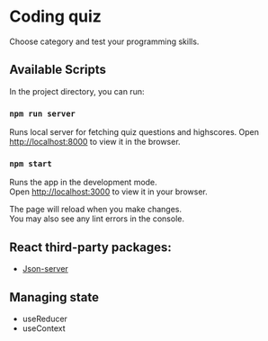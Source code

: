 # Coding quiz

Choose category and test your programming skills.

## Available Scripts

In the project directory, you can run:

### `npm run server`

Runs local server for fetching quiz questions and highscores.
Open [http://localhost:8000](http://localhost:8000) to view it in the browser.

### `npm start`

Runs the app in the development mode.\
Open [http://localhost:3000](http://localhost:3000) to view it in your browser.

The page will reload when you make changes.\
You may also see any lint errors in the console.

## React third-party packages:

- [Json-server](http://localhost:3000)

## Managing state

- useReducer
- useContext
